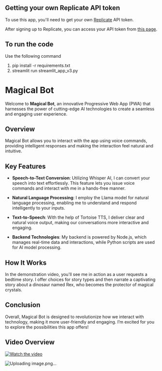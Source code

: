 ## Getting your own Replicate API token

To use this app, you'll need to get your own [Replicate](https://replicate.com/) API token.

After signing up to Replicate, you can access your API token from [this page](https://replicate.com/account/api-tokens).

## To run the code

Use the following command

1. pip install -r requirements.txt
2. streamlit run streamlit_app_v3.py

# Magical Bot

Welcome to **Magical Bot**, an innovative Progressive Web App (PWA) that harnesses the power of cutting-edge AI technologies to create a seamless and engaging user experience. 

## Overview

Magical Bot allows you to interact with the app using voice commands, providing intelligent responses and making the interaction feel natural and intuitive. 

## Key Features

- **Speech-to-Text Conversion**: Utilizing Whisper AI, I can convert your speech into text effortlessly. This feature lets you issue voice commands and interact with me in a hands-free manner.
  
- **Natural Language Processing**: I employ the Llama model for natural language processing, enabling me to understand and respond intelligently to your inputs.

- **Text-to-Speech**: With the help of Tortoise TTS, I deliver clear and natural voice output, making our conversations more interactive and engaging.

- **Backend Technologies**: My backend is powered by Node.js, which manages real-time data and interactions, while Python scripts are used for AI model processing.

## How It Works

In the demonstration video, you'll see me in action as a user requests a bedtime story. I offer choices for story types and then narrate a captivating story about a dinosaur named Rex, who becomes the protector of magical crystals. 

## Conclusion

Overall, Magical Bot is designed to revolutionize how we interact with technology, making it more user-friendly and engaging. I’m excited for you to explore the possibilities this app offers!

## Video Overview

[![Watch the video](https://img.youtube.com/vi/ukEWOBtW8FY/0.jpg)](https://youtu.be/ukEWOBtW8FY?si=r5WSylKSjrkdyRGV)

![Uploading image.png…]()
